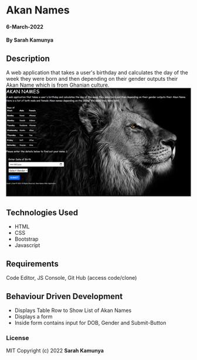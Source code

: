 # Akan Names

#### 6-March-2022
#### By **Sarah Kamunya**
## Description
A web application that takes a user's birthday and calculates the day of the week they were born and then depending on their gender outputs their Akan Name which is from Ghanian culture.
![landing page](https://github.com/SarahKamunya/date-of-birth-app/blob/master/akanlanding.png)
## Technologies Used
* HTML
* CSS
* Bootstrap
* Javascript
## Requirements
Code Editor, JS Console, Git Hub (access code/clone)
## Behaviour Driven Development
* Displays Table Row to Show List of Akan Names
* Displays a form 
* Inside form contains input for DOB, Gender and Submit-Button

### License

MIT Copyright (c) 2022 **Sarah Kamunya**
